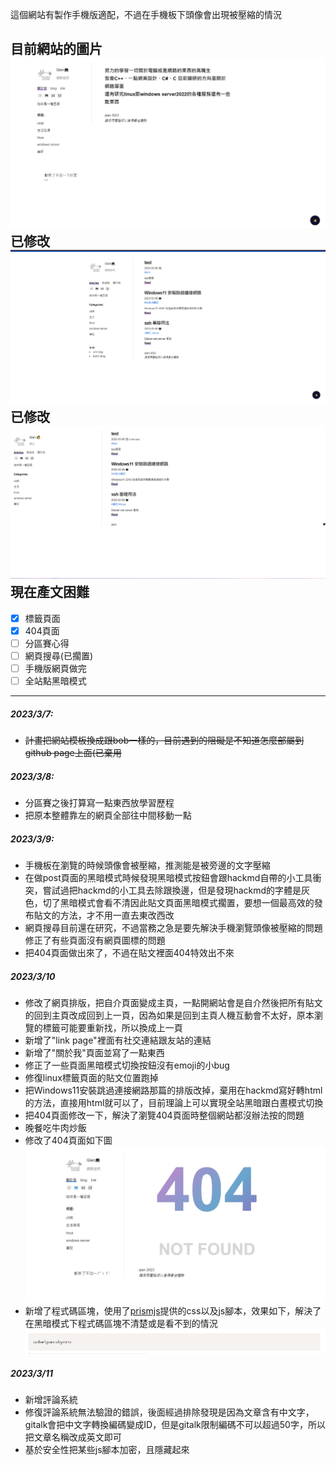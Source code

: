 這個網站有製作手機版適配，不過在手機板下頭像會出現被壓縮的情況  




目前網站的圖片
![網站圖片](./image/demoimg/webmemo3.png)
已修改
![網站圖片](/image/demoimg/webdemo2.png)
已修改
![網站圖片](/image/demoimg/webdemo.png)
現在產文困難
---
- [x] 標籤頁面 
- [x] 404頁面
- [ ] 分區賽心得
- [ ] 網頁搜尋(已擱置)  
- [ ] 手機版網頁做完
- [ ] 全站點黑暗模式  

------

##### 2023/3/7:
* ~~計畫把網站模板換成跟bob一樣的，目前遇到的阻礙是不知道怎麼部屬到github 
page上面(已棄用~~

##### 2023/3/8:
* 分區賽之後打算寫一點東西放學習歷程  
* 把原本整體靠左的網頁全部往中間移動一點  
  
##### 2023/3/9:  
* 手機板在瀏覽的時候頭像會被壓縮，推測能是被旁邊的文字壓縮
* 在做post頁面的黑暗模式時候發現黑暗模式按鈕會跟hackmd自帶的小工具衝突，嘗試過把hackmd的小工具去除跟換邊，但是發現hackmd的字體是灰色，切了黑暗模式會看不清因此貼文頁面黑暗模式擱置，要想一個最高效的發布貼文的方法，才不用一直去東改西改  
* 網頁搜尋目前還在研究，不過當務之急是要先解決手機瀏覽頭像被壓縮的問題
修正了有些頁面沒有網頁圖標的問題
* 把404頁面做出來了，不過在貼文裡面404特效出不來
     
   
   
##### 2023/3/10  
* 修改了網頁排版，把自介頁面變成主頁，一點開網站會是自介然後把所有貼文的回到主頁改成回到上一頁，因為如果是回到主頁人機互動會不太好，原本瀏覽的標籤可能要重新找，所以換成上一頁
* 新增了"link page"裡面有社交連結跟友站的連結
* 新增了"關於我"頁面並寫了一點東西
* 修正了一些頁面黑暗模式切換按鈕沒有emoji的小bug
* 修復linux標籤頁面的貼文位置跑掉
* 把Windows11安裝跳過連接網路那篇的排版改掉，棄用在hackmd寫好轉html的方法，直接用html就可以了，目前理論上可以實現全站黑暗跟白晝模式切換
* 把404頁面修改一下，解決了瀏覽404頁面時整個網站都沒辦法按的問題
* 晚餐吃牛肉炒飯
* 修改了404頁面如下圖
![](./image/demoimg/4041.png)
* 新增了程式碼區塊，使用了[prismjs](https://prismjs.com/)提供的css以及js腳本，效果如下，解決了在黑暗模式下程式碼區塊不清楚或是看不到的情況
![](image/demoimg/codeblockview.png)  

##### 2023/3/11
* 新增評論系統
* 修復評論系統無法驗證的錯誤，後面經過排除發現是因為文章含有中文字，gitalk會把中文字轉換編碼變成ID，但是gitalk限制編碼不可以超過50字，所以把文章名稱改成英文即可
* 基於安全性把某些js腳本加密，且隱藏起來  
